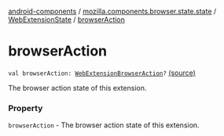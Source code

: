 [android-components](../../index.md) / [mozilla.components.browser.state.state](../index.md) / [WebExtensionState](index.md) / [browserAction](./browser-action.md)

# browserAction

`val browserAction: `[`WebExtensionBrowserAction`](../../mozilla.components.concept.engine.webextension/-web-extension-browser-action.md)`?` [(source)](https://github.com/mozilla-mobile/android-components/blob/master/components/browser/state/src/main/java/mozilla/components/browser/state/state/WebExtensionState.kt#L33)

The browser action state of this extension.

### Property

`browserAction` - The browser action state of this extension.